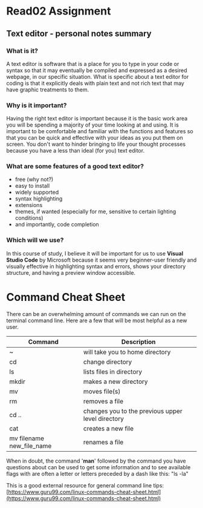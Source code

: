 # Read02 Assignment

## Text editor - personal notes summary

### What is it?

A text editor is software that is a place for you to type in your code or syntax so that it may eventually be compiled and expressed as a desired webpage, in our specific situation. What is specific about a text editor for coding is that it explicitly deals with plain text and not rich text that may have graphic treatments to them.

### Why is it important?

Having the right text editor is important because it is the basic work area you will be spending a majority of your time looking at and using. It is important to be comfortable and familiar with the functions and features so that you can be quick and effective with your ideas as you put them on screen. You don't want to hinder bringing to life your thought processes because you have a less than ideal (for you) text editor.

### What are some features of a good text editor?

- free (why not?)
- easy to install
- widely supported
- syntax highlighting
- extensions
- themes, if wanted (especially for me, sensitive to certain lighting conditions)
- and importantly, code completion

### Which will we use?

In this course of study, I believe it will be important for us to use **Visual Studio Code** by Microsoft because it seems very beginner-user friendly and visually effective in highlighting syntax and errors, shows your directory structure, and having a preview window accessible. 

# Command Cheat Sheet

There can be an overwhelming amount of commands we can run on the terminal command line. Here are a few that will be most helpful as a new user.

| Command      | Description |
| ----------- | ----------- |
| ~      | will take you to home directory       |
| cd   | change directory        |
| ls   | lists files in directory        |
| mkdir   | makes a new directory        |
| mv   | moves file(s)        |
| rm   | removes a file        |
| cd ..   | changes you to the previous upper level directory        |
| cat   | creates a new file        |
|mv filename new_file_name| renames a file|

When in doubt, the command '**man**' followed by the command you have questions about can be used to get some information and to see available flags with are often a letter or letters preceded by a dash like this: "ls -la"

This is a good external resource for general command line tips: [https://www.guru99.com/linux-commands-cheat-sheet.html](https://www.guru99.com/linux-commands-cheat-sheet.html)
